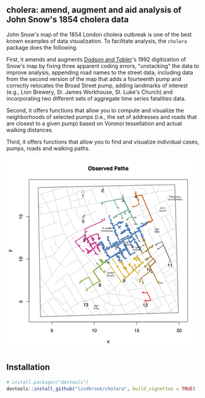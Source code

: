 ## cholera: amend, augment and aid analysis of John Snow's 1854 cholera data

John Snow's map of the 1854 London cholera outbreak is one of the best known examples of data visualization. To facilitate analysis, the `cholera` package does the following.

First, it amends and augments [Dodson and Tobler](http://www.ncgia.ucsb.edu/pubs/snow/snow.html)'s 1992 digitization of Snow's map by fixing three apparent coding errors, "unstacking" the data to improve analysis, appending road names to the street data, including data from the second version of the map that adds a fourteenth pump and correctly relocates the Broad Street pump, adding landmarks of interest (e.g., Lion Brewery, St. James Workhouse, St. Luke's Church) and incorporating two different sets of aggregate time series fatalities data.

Second, it offers functions that allow you to compute and visualize the neighborhoods of selected pumps (i.e., the set of addresses and roads that are closest to a given pump) based on Voronoi tessellation and actual walking distances.

Third, it offers functions that allow you to find and visualize individual cases, pumps, roads and walking paths.

![](vignettes/walking.paths.graph8.all.png)

## Installation

```R
# install.packages("devtools")
devtools::install_github("lindbrook/cholera", build_vignettes = TRUE)
```
